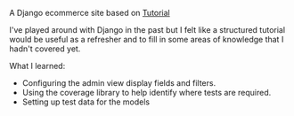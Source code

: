 A Django ecommerce site based on [Tutorial](https://www.youtube.com/watch?v=UqSJCVePEWU&t=1500s)

I've played around with Django in the past but I felt like a structured tutorial would be useful as a refresher and to fill in some areas of knowledge that I hadn't covered yet.

What I learned:
* Configuring the admin view display fields and filters.
* Using the coverage library to help identify where tests are required.
* Setting up test data for the models